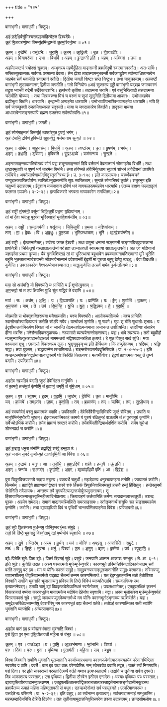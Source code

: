 +++
title = "१२५"

+++


वागांभृणी। वागांभृणी। त्रिष्टुप्।

अ॒हं रु॒द्रेभि॒र्वसु॑भिश्चराम्य॒हमा॑दि॒त्यैरु॒त वि॒श्वदे॑वैः ।  
अ॒हं मि॒त्रावरु॑णो॒भा बि॑भर्म्य॒हमि॑न्द्रा॒ग्नी अ॒हम॒श्विनो॒भा ॥ ०१॥

अ॒हम् । रु॒द्रेभिः॑ । वसु॑ऽभिः । च॒रा॒मि॒ । अ॒हम् । आ॒दि॒त्यैः । उ॒त । वि॒श्वऽदे॑वैः ।  
अ॒हम् । मि॒त्रावरु॑णा । उ॒भा । बि॒भ॒र्मि॒ । अ॒हम् । इ॒न्द्रा॒ग्नी इति॑ । अ॒हम् । अ॒श्विना॑ । उ॒भा ॥

अहमित्यष्टर्चं त्रयोदशं सूक्तम्। अम्भृणस्य महर्षेर्दुहिता वाङ्नाम्नी ब्रह्मविदुषी स्वात्मानमस्तौत्। अतः सर्षिः। सच्चित्सुखात्मकः सर्वगतः परमात्मा देवता। तेन ह्येशा तादात्म्यमनुभवन्ती सर्वजगद्रूपेण सर्वस्याधिष्ठानत्वेन चाहमेव सर्वं भवामीति स्वात्मानं स्तौति। द्वितीया जगती शिष्टाः सप्त त्रिष्टुभः। तथा चानुक्रान्तम्। अहमष्टौ वागांभृणी तुष्टावात्मानम् द्वितीया जगतीति। गतो विनियोगः॥अहं सुक्तस्य द्रष्ट्री वागांभृणी यद्ब्रह्म जगत्कारणं तद्रूपा भवन्ती रुद्रेभी रुद्रैरेकादशभिः। इत्थंभावे तृतीया। तदात्मना चरामि। एवं वसुभिरित्यादौ तत्तदात्मना चरामीति योज्यम् । तथा मित्रावरुणा मित्रं च वरुणं च सुपां सुलुगिति द्वितीयाया आकारः। उभोभावहमेव ब्रह्मीभूता बिभ्रमि। धारयामि। इन्द्राग्नी अप्यहमेव धारयामि। उभोभावश्विनाश्विनावप्यहमेव धारयामि। मयि हि सर्वं जगच्छुक्तौ रजतमिवाध्यस्तं सद्दृश्यते। माया च जगदाकारेण विवर्तते। तादृश्या मायया आधारत्वेनासङ्गस्यापि ब्रह्मण उक्तस्य सर्वस्योत्पत्तिः॥१॥

वागांभृणी। वागांभृणी। जगती।

अ॒हं सोम॑माह॒नसं॑ बिभर्म्य॒हं त्वष्टा॑रमु॒त पू॒षणं॒ भग॑म् ।  
अ॒हं द॑धामि॒ द्रवि॑णं ह॒विष्म॑ते सुप्रा॒व्ये॒३॒॑ यज॑मानाय सुन्व॒ते ॥ ०२॥

अ॒हम् । सोम॑म् । आ॒ह॒नस॑म् । बि॒भ॒र्मि॒ । अ॒हम् । त्वष्टा॑रम् । उ॒त । पू॒षण॑म् । भग॑म् ।  
अ॒हम् । द॒धा॒मि॒ । द्रवि॑णम् । ह॒विष्म॑ते । सु॒प्र॒ऽअ॒व्ये॑ । यज॑मानाय । सु॒न्व॒ते ॥

अहनसमाहन्तव्यमभिषोतव्यं सोमं यद्वा शत्रूणामाहन्तारं दिवि वर्तमानं देवतात्मानं सोममहमेव बिभर्मि। तथा तृष्टारमुतापि च पूषणं भगं चाहमेन बिभर्मि। तथा हविष्मते हविर्भिर्युक्ताय सुप्राव्ये शोभनं हविर्देवानां प्रापयित्रे तर्पयित्रे। अवतेस्तर्पणार्थादवितॄस्तृतन्त्रिभ्य ईः। उ. ३-१५८। इति कारप्रत्ययः। चरुर्थेकवचने यण्युदात्तस्वरितयोर्यणः स्वरितोऽनुदात्तस्येति सुपः स्वरितत्वम्। सुन्वते सोमाभिषवं कुर्वते। शतुरनुम इति चतुर्थ्या उदात्तत्वम्। ईदृशाय यजमानाय द्रविणं धनं यागफलरूपमहमेव धारयामि। एतच्च ब्रह्मणः फलदातृत्वं फलमत उपपत्तेः। ३-२-३८। इत्यधिकरणे भगवता भाष्यकारेण समर्थितम्॥२॥

वागांभृणी। वागांभृणी। त्रिष्टुप्।

अ॒हं राष्ट्री॑ सं॒गम॑नी॒ वसू॑नां चिकि॒तुषी॑ प्रथ॒मा य॒ज्ञिया॑नाम् ।  
तां मा॑ दे॒वा व्य॑दधुः पुरु॒त्रा भूरि॑स्थात्रां॒ भूर्या॑वे॒शय॑न्तीम् ॥ ०३॥

अ॒हम् । राष्ट्री॑ । स॒म्ऽगम॑नी । वसू॑नाम् । चि॒कि॒तुषी॑ । प्र॒थ॒मा । य॒ज्ञिया॑नाम् ।  
ताम् । मा॒ । दे॒वाः । वि । अ॒द॒धुः॒ । पु॒रु॒ऽत्रा । भूरि॑ऽस्थात्राम् । भूरि॑ । आ॒ऽवे॒शय॑न्तीम् ॥

अहं राष्ट्री । ईश्वरनामैतत्। सर्वस्य जगत ईश्वरी। तथा वसूनां धनानां सङ्गमनी सङ्गमयित्र्युपासकानां प्रापयित्री। चिकितुषी यस्ताक्षात्कर्तव्यं परं ब्रह्म तञ्जातवती स्वात्मतया साक्षात्कृतवती। अत एव यज्ञियानां यज्ञार्हाणां प्रथमा मुख्या। यैवं गुणविशिष्टाहं तां मां भूरिस्थात्रां बहुभावेन प्रपञ्चात्मनावतिष्ठमानां भूरि भूरीणि बहूनि भूतजातान्यावेशयन्ती जीवभावेनात्मानं प्रवेशयन्तीं ईदृशीं मां पुरुत्रा बहुषु देशेषु व्यदधुः। देवा विदधति। कुर्वन्ति। उक्तप्रकारेण वैश्वरूप्येणावस्थानात्। यद्युत्कुर्वन्ति तत्सर्वं मामेव कुर्वन्तीत्यर्थः॥३॥

वागांभृणी। वागांभृणी। त्रिष्टुप्।

मया॒ सो अन्न॑मत्ति॒ यो वि॒पश्य॑ति॒ यः प्राणि॑ति॒ य ईं॑ शृ॒णोत्यु॒क्तम् ।  
अ॒म॒न्तवो॒ मां त उप॑ क्षियन्ति श्रु॒धि श्रु॑त श्रद्धि॒वं ते॑ वदामि ॥ ०४॥

मया॑ । सः । अन्न॑म् । अ॒त्ति॒ । यः । वि॒ऽपश्य॑ति । यः । प्राणि॑ति । यः । ई॒म् । शृ॒णोति॑ । उ॒क्तम् ।  
अ॒म॒न्तवः॑ । माम् । ते । उप॑ । क्षि॒य॒न्ति॒ । श्रु॒धि । श्रु॒त॒ । श्र॒द्धि॒ऽवम् । ते॒ । व॒दा॒मि॒ ॥

योन्नमत्ति स भोक्तृशक्तिरूपया मयैवान्नमत्ति। यश्च विपश्यति। आलोकयतीत्यर्थः। यश्च प्राणिति श्वासोच्छोस्वादिव्यापारं करोति सोऽपि मयैव। यश्चोक्तं शृणोति। श्रु श्रवणे। श्रुवः शृ चेति श्रुधातोः शृभावः। य ईदृशीमन्तर्यामिरूपेण स्थितां मां न जानन्ति तेऽमन्तवोऽमन्यमाना अजानन्त उपक्षियन्ति। उपक्षीणाः संसारेण हीना भवन्ति। मनेरौणादिकस्तुप्रत्ययः। नञ्समासे व्यत्ययेनान्तोदात्तत्वम्। यद्वा। भावे त्य्प्रत्ययः। ततो बहुव्रीहौ नञ्सुभ्यामित्युत्तरपदान्तोदात्तत्वं माममन्तवो मद्विषयज्ञानरहिता इत्यर्थः। हे श्रुत विश्रुत सखे श्रुधि। मया वक्ष्यमाणं शृणु। छान्दसो विकरणस्य लुक्। श्रुशृणुपॄकृवृभ्य इति हेर्धिभावः। किं तच्छ्रोतव्यम् । त्रद्दिवम् । श्रद्धिः श्रद्धा। तया युक्तम् । श्रद्धायत्नेन लभ्यमित्यर्थः। श्रदन्तरोरुपसर्गवद्वृत्तिरिष्यते। पा. १-४-५७-२। इति श्रच्छब्दस्योपसर्गवद्वर्तमानात्वादुपसर्गे घोः किरिति किप्रत्ययः। मत्वर्थीयोपः। ईदृशं ब्रह्मात्मकं वस्तु ते तुभ्यं वदामि। उपदिशामि॥४॥

वागांभृणी। वागांभृणी। त्रिष्टुप्।

अ॒हमे॒व स्व॒यमि॒दं व॑दामि॒ जुष्टं॑ दे॒वेभि॑रु॒त मानु॑षेभिः ।  
यं का॒मये॒ तन्त॑मु॒ग्रं कृ॑णोमि॒ तं ब्र॒ह्माणं॒ तमृषिं॒ तं सु॑मे॒धाम् ॥ ०५॥

अ॒हम् । ए॒व । स्व॒यम् । इ॒दम् । व॒दा॒मि॒ । जुष्ट॑म् । दे॒वेभिः॑ । उ॒त । मानु॑षेभिः ।  
यम् । का॒मये॑ । तम्ऽत॑म् । उ॒ग्रम् । कृ॒णो॒मि॒ । तम् । ब्र॒ह्माण॑म् । तम् । ऋषि॑म् । तम् । सु॒ऽमे॒धाम् ॥

अहं स्वयमेवेदं वस्तु ब्रह्मात्मकं वदामि। उपदिशामि। देवेभिर्देवैरीन्द्रादिभिरपि जुष्टं सेवितम् । उपाति च मानुषेभिर्मनुष्यैरपि जुष्टम्। ईदृग्वस्त्वात्मिकाहं कामये यं पुरुषं रक्षितुमहं वाञ्छामि तं तं पुरुषमुग्रं कृणोमि। सर्वेभ्योऽधिकं करोमि। तमेव ब्रह्माणं स्रष्टारं करोमि। तमेवर्षिमतीन्द्रियार्थदर्शिनं करोमि। तमेव सुमेधां शोभनप्रज्ञं च करोमि॥५॥

वागांभृणी। वागांभृणी। त्रिष्टुप्।

अ॒हं रु॒द्राय॒ धनु॒रा त॑नोमि ब्रह्म॒द्विषे॒ शर॑वे॒ हन्त॒वा उ॑ ।  
अ॒हं जना॑य स॒मदं॑ कृणोम्य॒हं द्यावा॑पृथि॒वी आ वि॑वेश ॥ ०६॥

अ॒हम् । रु॒द्राय॑ । धनुः॑ । आ । त॒नो॒मि॒ । ब्र॒ह्म॒ऽद्विषे॑ । शर॑वे । हन्त॒वै । ऊं॒ इति॑ ।  
अ॒हम् । जना॑य । स॒ऽमद॑म् । कृ॒णो॒मि॒ । अ॒हम् । द्यावा॑पृथि॒वी इति॑ । आ । वि॒वे॒श॒ ॥

पुरा त्रिपुरविजयसमये रुद्राय रुद्रस्य। षष्ठ्यर्थे चतुर्थी। महादेवस्य धनुश्चापमहमा तनोमि। ज्ययाततं करोमि। किमर्थम् । ब्रह्मद्विषे ब्राह्मणानां द्वेष्टारं शरवे शरुं हिंसकं त्रिपुरनिवासिनमसुरं हन्तवै हन्तुं हिंसितुम् । हन्तेस्तुमर्थे सेसेनिति तवैप्रत्ययः। अन्तश्च तवै युगपदित्याद्यन्तयोर्युगपदुदात्तत्वम्। शॄ हिंसायामित्यस्माच्छॄस्वृस्निहीत्यादिनोप्रत्ययः। क्रियाग्रहणं कर्तव्यमिति कर्मणः सम्प्रदानत्वाच्चतुर्थी। उशब्दः पूरकः। अहमेव समदम्। समानं माद्यन्त्यस्मिन्निति समत्सङ्ग्रामः। स्तोतृजनार्थं शत्रुभिः सह सङ्ग्राममहमेव कृणोमि। करोमि। तथा द्यावापृथिवी दिवं च पृथिवीं चान्तर्यामितयाहमेवा विवेश। प्रविष्टवती॥६॥

वागांभृणी। वागांभृणी। त्रिष्टुप्।

अ॒हं सु॑वे पि॒तर॑मस्य मू॒र्धन्मम॒ योनि॑र॒प्स्व१॒॑न्तः स॑मु॒द्रे ।  
ततो॒ वि ति॑ष्ठे॒ भुव॒नानु॒ विश्वो॒तामूं द्यां व॒र्ष्मणोप॑ स्पृशामि ॥ ०७॥

अ॒हम् । सु॒वे॒ । पि॒तर॑म् । अ॒स्य॒ । मू॒र्धन् । मम॑ । योनिः॑ । अ॒प्ऽसु । अ॒न्तरिति॑ । स॒मु॒द्रे ।  
ततः॑ । वि । ति॒ष्ठे॒ । भुव॑ना । अनु॑ । विश्वा॑ । उ॒त । अ॒मूम् । द्याम् । व॒र्ष्मणा॑ । उप॑ । स्पृ॒शा॒मि॒ ॥

द्यौः पितेति श्रुतेः पिता द्यौः। पितरं दिवमहं सुवे। प्रसुवे। जनयामि आत्मन आकाशः सम्भूतः। तै. आ. ६-१। इति श्रुतेः। कुत्रेति तदाह। अस्य परमात्मनो मूर्धन्मूर्धन्युपरि। कारणभूते तस्मिन्हिवियदादिकार्यजातम् सर्वं वर्तते तन्तुषु पट इव। मम च योनिः कारणं समुद्रे। समुद्द्रवन्त्यस्माद्भूतजातानीति समुद्रः परमात्मा। तस्मिन्नप्सु व्यापनशीलसु धीवृत्तिष्वन्तर्मध्ये यद्ब्रह्म चैतन्यं तन्मम कारणमित्यर्थः। यत ईदृग्भूताहमस्मि ततो हेतोर्विश्वा विश्वानि सर्वाणि भुवनानि भूजातान्यनु प्रविश्य वि तिष्ठे विविधं व्याप्यतिष्ठामि। समवप्रविभ्यः स्थ इत्यात्मनेपदम्। उतापि चामूं द्यां विप्रकृष्टदेशेऽवस्थितं स्वर्गलोकम् । उपलक्षणमेतत्। एतदुपलक्षितं कृत्स्नं विकारजातं वर्ष्मणा कारणभूतेन मायात्मकेन मदीयेन देहेनोप स्पृशामि। यद्वा। अस्य भूलोकस्य मूर्धन्मूर्धन्युपर्यहं पितरमाकाशं सुवे। समुद्रे जलधावप्सूदकेष्वन्तर्मध्ये मम योनिः कारणभूतोऽंभृणाख्य ऋशिर्वर्तते। यद्वा। समुद्रेऽन्तरिक्षेऽप्स्वम्मयेषु देवशरीरेषु मम कारणभूतं ब्रह्य चैतन्यं वर्तते। ततोऽहं कारणात्मिका सती सर्वाणि भुवनानि व्याप्नोमि। अन्यत्समानम्॥७॥

वागांभृणी। वागांभृणी। त्रिष्टुप्।

अ॒हमे॒व वात॑ इव॒ प्र वा॑म्या॒रभ॑माणा॒ भुव॑नानि॒ विश्वा॑ ।  
प॒रो दि॒वा प॒र ए॒ना पृ॑थि॒व्यैताव॑ती महि॒ना सं ब॑भूव ॥ ०८॥

अ॒हम् । ए॒व । वातः॑ऽइव । प्र । वा॒मि॒ । आ॒ऽरभ॑माणा । भुव॑नानि । विश्वा॑ ।  
प॒रः । दि॒वा । प॒रः । ए॒ना । पृ॒थि॒व्या । ए॒ताव॑ती । म॒हि॒ना । सम् । ब॒भू॒व॒ ॥

विश्वा विश्वानि सर्वाणि भुवनानि भूतजातानि कार्याण्यारभमाणा कारणरूपेणोत्पादयन्त्यहमेव परेणानधिष्ठिता स्वयमेव प्र वामि। प्रवर्ते। वात इव यथा वातः परेणाप्रेरितः सन् स्वेच्छयैव प्रवाति तद्वत्। उक्तं सर्वं निगमयति। परो दिवा। पर इति सकारान्तं परस्तादित्यर्थे वर्तते यथाध इत्यधस्तादर्थे। तद्योगे च तृतीया सर्वत्र दृश्यते। दिव आकाशस्य परस्तात्। एना पृथिव्या। द्वितीया टौस्वेन इतीदम एनादेशः। अस्याः पृथिव्याः परः परस्तात्। द्यावापृथिव्योरुपादानमुपलक्षणम् । एतदुपलक्षितात्सर्वाद्विकारजातात्परस्ताद्वर्तमानासङ्गोदासीनकूटस्थ ब्रह्मचैतन्य रूपाहं महिना महिम्नृतावती सं बभूव। एतच्छब्देनोक्तं सर्वं परामृश्यते। एत्परिमाणमस्याः। यत्तदेतेभ्यः परिमाणे। पा. ५-२-३९। इति वतुप्। आ सर्वनाम्न इत्यात्वम्। सर्वजगदात्मनाहं सम्भूतास्मि। महच्छब्दादिमनिचि टेरिति टिलोपः। ततः तृतीयायामुदात्तनिवृत्तिस्वरेण तस्या उदात्तत्वम्। छान्दसोमलोपः॥८॥